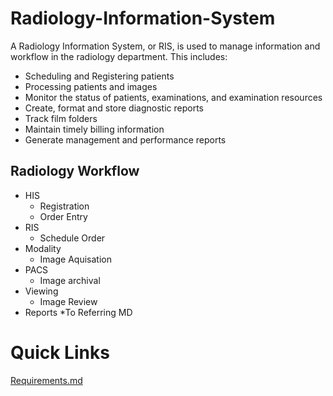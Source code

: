 # Radiology-Information-System
A Radiology Information System, or RIS, is used to manage information and workflow in the radiology department. This includes:
- Scheduling and Registering patients
- Processing patients and images
- Monitor the status of patients, examinations, and examination resources
- Create, format and store diagnostic reports
- Track film folders
- Maintain timely billing information
- Generate management and performance reports

## Radiology Workflow
* HIS
  * Registration
  * Order Entry
* RIS
  * Schedule Order
* Modality
  * Image Aquisation
* PACS
  * Image archival
* Viewing
  * Image Review
* Reports
  *To Referring MD
  
# Quick Links
[Requirements.md](https://github.com/101josh10/Radiology-Information-System/blob/master/Requirements.md)
